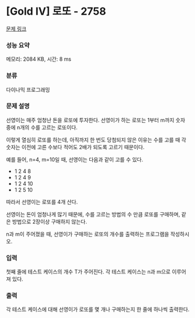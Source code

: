 # [Gold IV] 로또 - 2758 

[문제 링크](https://www.acmicpc.net/problem/2758) 

### 성능 요약

메모리: 2084 KB, 시간: 8 ms

### 분류

다이나믹 프로그래밍

### 문제 설명

<p>선영이는 매주 엄청난 돈을 로또에 투자한다. 선영이가 하는 로또는 1부터 m까지 숫자 중에 n개의 수를 고르는 로또이다.</p>

<p>이렇게 열심히 로또를 하는데, 아직까지 한 번도 당첨되지 않은 이유는 수를 고를 때 각 숫자는 이전에 고른 수보다 적어도 2배가 되도록 고르기 때문이다.</p>

<p>예를 들어, n=4, m=10일 때, 선영이는 다음과 같이 고를 수 있다.</p>

<ul>
	<li>1 2 4 8</li>
	<li>1 2 4 9</li>
	<li>1 2 4 10</li>
	<li>1 2 5 10</li>
</ul>

<p>따라서 선영이는 로또를 4개 산다. </p>

<p>선영이는 돈이 엄청나게 많기 때문에, 수를 고르는 방법의 수 만큼 로또를 구매하며, 같은 방법으로 2장이상 구매하지 않는다.</p>

<p>n과 m이 주어졌을 때, 선영이가 구매하는 로또의 개수를 출력하는 프로그램을 작성하시오.</p>

### 입력 

 <p>첫째 줄에 테스트 케이스의 개수 T가 주어진다. 각 테스트 케이스는 n과 m으로 이루어져 있다.</p>

### 출력 

 <p>각 테스트 케이스에 대해 선영이가 로또를 몇 개나 구매하는지 한 줄에 하나씩 출력한다.</p>

